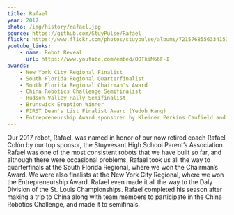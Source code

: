 ```yaml
---
title: Rafael
year: 2017
photo: /img/history/rafael.jpg
source: https://github.com/StuyPulse/Rafael
flickr: https://www.flickr.com/photos/stuypulse/albums/72157685563341536
youtube_links:
    - name: Robot Reveal
      url: https://www.youtube.com/embed/QOTkiM66F-I
awards:
    - New York City Regional Finalist
    - South Florida Regional Quarterfinalist
    - South Florida Regional Chairman's Award
    - China Robotics Challenge Semifinalist
    - Hudson Valley Rally Semifinalist
    - Brunswick Eruption Winner
    - FIRST Dean's List Finalist Award (Yedoh Kang)
    - Entrepreneurship Award sponsored by Kleiner Perkins Caufield and Byers
---
```

Our 2017 robot, Rafael, was named in honor of our now retired coach Rafael Colón by our top sponsor, the Stuyvesant High School Parent’s Association. Rafael was one of the most consistent robots that we have built so far, and although there were occasional problems, Rafael took us all the way to quarterfinals at the South Florida Regional, where we won the Chairman’s Award. We were also finalists at the New York City Regional, where we won the Entrepreneurship Award. Rafael even made it all the way to the Daly Division of the St. Louis Championships. Rafael completed his season after making a trip to China along with team members to participate in the China Robotics Challenge, and made it to semifinals.
